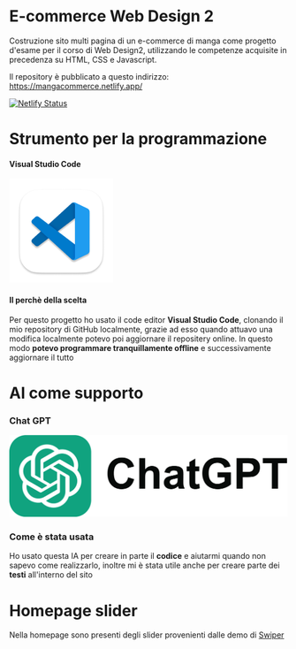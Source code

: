 
# E-commerce Web Design 2
Costruzione sito multi pagina di un e-commerce di manga come progetto d'esame per il corso di Web Design2, utilizzando le competenze acquisite in precedenza su HTML, CSS e Javascript.

Il repository è pubblicato a questo indirizzo: https://mangacommerce.netlify.app/

[![Netlify Status](https://api.netlify.com/api/v1/badges/2b4e246c-0c18-443c-b2f4-bb624da1eb4b/deploy-status)](https://app.netlify.com/sites/mangacommerce/deploys)


# Strumento per la programmazione
#### Visual Studio Code
![VSC](/immagini/readme/app-icon.png)
#### Il perchè della scelta
Per questo progetto ho usato il code editor **Visual Studio Code**, clonando il mio repository di GitHub localmente, grazie ad esso quando attuavo una modifica localmente potevo poi aggiornare il repositery online. In questo modo **potevo programmare tranquillamente offline** e successivamente aggiornare il tutto
# AI come supporto
### Chat GPT
[![width:30px](/immagini/readme/chatgpt.png)](https://openai.com/blog/chatgpt)
### Come è stata usata
Ho usato questa IA per creare in parte il **codice** e aiutarmi quando non sapevo come realizzarlo, inoltre mi è stata utile anche per creare parte dei **testi** all'interno del sito

# Homepage slider
Nella homepage sono presenti degli slider provenienti dalle demo di [Swiper](https://swiperjs.com/demos)
